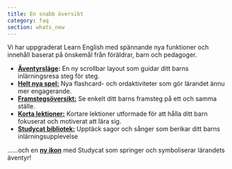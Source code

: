 ```yaml
---
title: En snabb översikt
category: faq
section: whats_new
---
```

Vi har uppgraderat Learn English med spännande nya funktioner och innehåll baserat på önskemål från föräldrar, barn och pedagoger.

* **[Äventyrsläge](https://help.studycat.com/hc/en-us/articles/40395054430233):** En ny scrollbar layout som guidar ditt barns inlärningsresa steg för steg.
* [**Helt nya spel:**](https://help.studycat.com/hc/en-us/articles/40396868059161) Nya flashcard- och ordaktiviteter som gör lärandet ännu mer engagerande.
* [**Framstegsöversikt:**](https://help.studycat.com/hc/en-us/articles/40392093954585) Se enkelt ditt barns framsteg på ett och samma ställe.
* [**Korta lektioner:**](https://help.studycat.com/hc/en-us/articles/40395054430233) Kortare lektioner utformade för att hålla ditt barn fokuserat och motiverat att lära sig.
* [**Studycat bibliotek:**](https://help.studycat.com/hc/en-us/articles/40392018677401) Upptäck sagor och sånger som berikar ditt barns inlärningsupplevelse

......och en [**ny ikon**](https://help.studycat.com/hc/en-us/articles/40378210072217) med Studycat som springer och symboliserar lärandets äventyr!